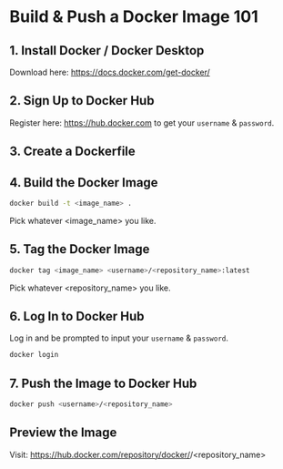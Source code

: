 # Build & Push a Docker Image 101

## 1. Install Docker / Docker Desktop

Download here: https://docs.docker.com/get-docker/

## 2. Sign Up to Docker Hub

Register here: https://hub.docker.com to get your `username` & `password`.

## 3. Create a Dockerfile

## 4. Build the Docker Image

```sh
docker build -t <image_name> .
```

Pick whatever <image_name> you like.

## 5. Tag the Docker Image

```sh
docker tag <image_name> <username>/<repository_name>:latest
```

Pick whatever <repository_name> you like.

## 6. Log In to Docker Hub

Log in and be prompted to input your `username` & `password`.

```sh
docker login
```

## 7. Push the Image to Docker Hub

```sh
docker push <username>/<repository_name>
```

## Preview the Image

Visit: https://hub.docker.com/repository/docker/<username>/<repository_name>
